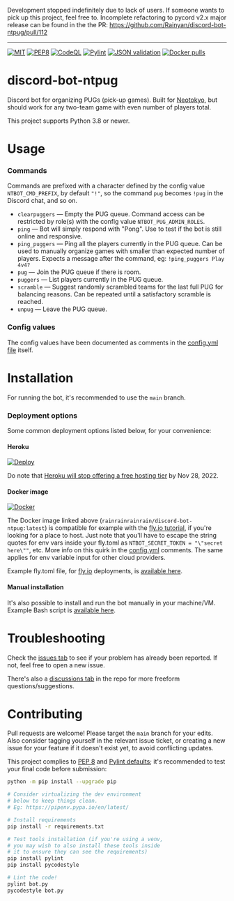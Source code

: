 Development stopped indefinitely due to lack of users. If someone wants to pick up this project, feel free to.
Incomplete refactoring to pycord v2.x major release can be found in the the PR: https://github.com/Rainyan/discord-bot-ntpug/pull/112

---

[![MIT](https://img.shields.io/github/license/Rainyan/discord-bot-ntpug)](LICENSE)
[![PEP8](https://img.shields.io/badge/code%20style-pep8-orange.svg)](https://www.python.org/dev/peps/pep-0008/)
[![CodeQL](https://github.com/Rainyan/discord-bot-ntpug/actions/workflows/codeql-analysis.yml/badge.svg)](https://github.com/Rainyan/discord-bot-ntpug/actions/workflows/codeql-analysis.yml)
[![Pylint](https://github.com/Rainyan/discord-bot-ntpug/actions/workflows/pylint.yml/badge.svg)](https://github.com/Rainyan/discord-bot-ntpug/actions/workflows/pylint.yml)
[![JSON validation](https://github.com/Rainyan/discord-bot-ntpug/actions/workflows/validate_json.yml/badge.svg)](https://github.com/Rainyan/discord-bot-ntpug/actions/workflows/validate_json.yml)
[![Docker pulls](https://img.shields.io/docker/pulls/rainrainrainrain/discord-bot-ntpug)](https://hub.docker.com/repository/docker/rainrainrainrain/discord-bot-ntpug)

# discord-bot-ntpug
Discord bot for organizing PUGs (pick-up games). Built for [Neotokyo](https://store.steampowered.com/app/244630/NEOTOKYO/), but should work for any two-team game with even number of players total.

This project supports Python 3.8 or newer.

# Usage
### Commands
Commands are prefixed with a character defined by the config value `NTBOT_CMD_PREFIX`, by default `"!"`, so the command `pug` becomes `!pug` in the Discord chat, and so on.
* `clearpuggers` — Empty the PUG queue. Command access can be restricted by role(s) with the config value `NTBOT_PUG_ADMIN_ROLES`.
* `ping` — Bot will simply respond with "Pong". Use to test if the bot is still online and responsive.
* `ping_puggers` — Ping all the players currently in the PUG queue. Can be used to manually organize games with smaller than expected number of players. Expects a message after the command, eg: `!ping_puggers Play 4v4?`
* `pug` — Join the PUG queue if there is room.
* `puggers` — List players currently in the PUG queue.
* `scramble` — Suggest randomly scrambled teams for the last full PUG for balancing reasons. Can be repeated until a satisfactory scramble is reached.
* `unpug` — Leave the PUG queue.

### Config values
The config values have been documented as comments in the [config.yml file](config.yml) itself.

# Installation
For running the bot, it's recommended to use the `main` branch.

### Deployment options
Some common deployment options listed below, for your convenience:

#### Heroku
[![Deploy](https://www.herokucdn.com/deploy/button.svg)](https://heroku.com/deploy?template=https://github.com/Rainyan/discord-bot-ntpug/tree/main)

Do note that [Heroku will stop offering a free hosting tier](https://help.heroku.com/RSBRUH58/removal-of-heroku-free-product-plans-faq) by Nov 28, 2022.

#### Docker image
[![Docker](https://user-images.githubusercontent.com/6595066/187285611-b90ffa3f-80d0-4716-8bbf-837be43e31b2.png)](https://hub.docker.com/r/rainrainrainrain/discord-bot-ntpug)

The Docker image linked above (`rainrainrainrain/discord-bot-ntpug:latest`) is compatible for example with the [fly.io tutorial](https://fly.io/docs/hands-on/start/), if you're looking for a place to host. Just note that you'll have to escape the string quotes for env vars inside your fly.toml as `NTBOT_SECRET_TOKEN = "\"secret here\""`, etc. More info on this quirk in the [config.yml](config.yml) comments. The same applies for env variable input for other cloud providers.

Example fly.toml file, for [fly.io](https://fly.io) deployments, is [available here](examples/fly.toml).

#### Manual installation
It's also possible to install and run the bot manually in your machine/VM. Example Bash script is [available here](examples/manual_installation.sh).

# Troubleshooting
Check the [issues tab](https://github.com/Rainyan/discord-bot-ntpug/issues) to see if your problem has already been reported. If not, feel free to open a new issue.

There's also a [discussions tab](https://github.com/Rainyan/discord-bot-ntpug/discussions) in the repo for more freeform questions/suggestions.

# Contributing
Pull requests are welcome! Please target the `main` branch for your edits. Also consider tagging yourself in the relevant issue ticket, or creating a new issue for your feature if it doesn't exist yet, to avoid conflicting updates.

This project complies to [PEP 8](https://www.python.org/dev/peps/pep-0008/) and [Pylint defaults](https://pypi.org/project/pylint/); it's recommended to test your final code before submission:
```sh
python -m pip install --upgrade pip

# Consider virtualizing the dev environment
# below to keep things clean.
# Eg: https://pipenv.pypa.io/en/latest/

# Install requirements
pip install -r requirements.txt

# Test tools installation (if you're using a venv,
# you may wish to also install these tools inside
# it to ensure they can see the requirements)
pip install pylint
pip install pycodestyle

# Lint the code!
pylint bot.py
pycodestyle bot.py
```
